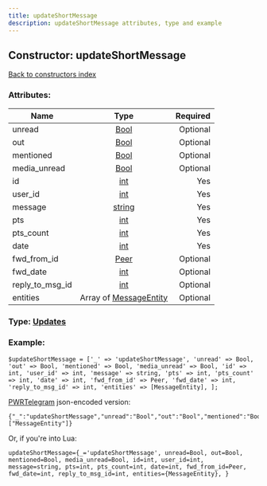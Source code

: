 ```yaml
---
title: updateShortMessage
description: updateShortMessage attributes, type and example
---
```

## Constructor: updateShortMessage  
[Back to constructors index](index.md)



### Attributes:

| Name     |    Type       | Required |
|----------|:-------------:|---------:|
|unread|[Bool](../types/Bool.md) | Optional|
|out|[Bool](../types/Bool.md) | Optional|
|mentioned|[Bool](../types/Bool.md) | Optional|
|media\_unread|[Bool](../types/Bool.md) | Optional|
|id|[int](../types/int.md) | Yes|
|user\_id|[int](../types/int.md) | Yes|
|message|[string](../types/string.md) | Yes|
|pts|[int](../types/int.md) | Yes|
|pts\_count|[int](../types/int.md) | Yes|
|date|[int](../types/int.md) | Yes|
|fwd\_from\_id|[Peer](../types/Peer.md) | Optional|
|fwd\_date|[int](../types/int.md) | Optional|
|reply\_to\_msg\_id|[int](../types/int.md) | Optional|
|entities|Array of [MessageEntity](../types/MessageEntity.md) | Optional|



### Type: [Updates](../types/Updates.md)


### Example:

```
$updateShortMessage = ['_' => 'updateShortMessage', 'unread' => Bool, 'out' => Bool, 'mentioned' => Bool, 'media_unread' => Bool, 'id' => int, 'user_id' => int, 'message' => string, 'pts' => int, 'pts_count' => int, 'date' => int, 'fwd_from_id' => Peer, 'fwd_date' => int, 'reply_to_msg_id' => int, 'entities' => [MessageEntity], ];
```  

[PWRTelegram](https://pwrtelegram.xyz) json-encoded version:

```
{"_":"updateShortMessage","unread":"Bool","out":"Bool","mentioned":"Bool","media_unread":"Bool","id":"int","user_id":"int","message":"string","pts":"int","pts_count":"int","date":"int","fwd_from_id":"Peer","fwd_date":"int","reply_to_msg_id":"int","entities":["MessageEntity"]}
```


Or, if you're into Lua:  


```
updateShortMessage={_='updateShortMessage', unread=Bool, out=Bool, mentioned=Bool, media_unread=Bool, id=int, user_id=int, message=string, pts=int, pts_count=int, date=int, fwd_from_id=Peer, fwd_date=int, reply_to_msg_id=int, entities={MessageEntity}, }

```


